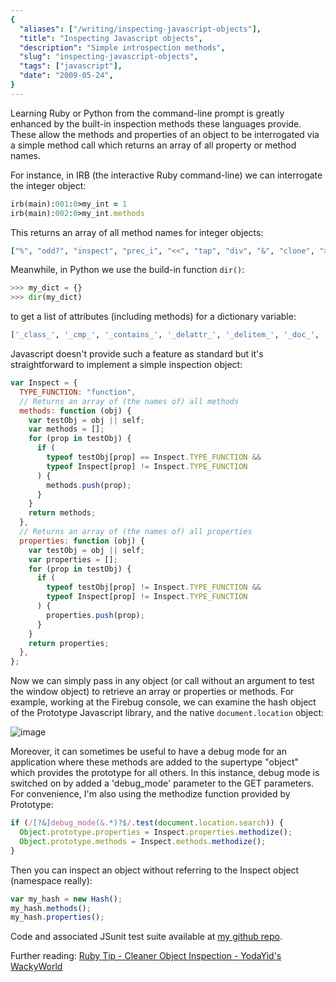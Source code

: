 ```yaml
---
{
  "aliases": ["/writing/inspecting-javascript-objects"],
  "title": "Inspecting Javascript objects",
  "description": "Simple introspection methods",
  "slug": "inspecting-javascript-objects",
  "tags": ["javascript"],
  "date": "2009-05-24",
}
---
```


Learning Ruby or Python from the command-line prompt is greatly enhanced by the
built-in inspection methods these languages provide. These allow the methods and
properties of an object to be interrogated via a simple method call which
returns an array of all property or method names.

For instance, in IRB (the interactive Ruby command-line) we can interrogate the
integer object:

```ruby
irb(main):001:0>my_int = 1
irb(main):002:0>my_int.methods
```

This returns an array of all method names for integer objects:

```ruby
["%", "odd?", "inspect", "prec_i", "<<", "tap", "div", "&", "clone", ">>", "public_methods", "_send_", "object_id", "instance_variable_defined?", "equal?", "freeze", "to_sym", "*", "ord", "+", "extend", "next", "send", "round", "methods", "prec_f", "-", "even?", "singleton_method_added", "divmod", "hash", "/", "integer?", "downto", "dup", "to_enum", "instance_variables", "|", "eql?", "size", "instance_eval", "truncate", "~", "id", "to_i", "singleton_methods", "modulo", "taint", "zero?", "times", "instance_variable_get", "frozen?", "enum_for", "display", "instance_of?", "^", "method", "to_a", "+@", "-@", "quo", "instance_exec", "type", "**", "upto", "to_f", "<", "step", "protected_methods", "<=>", "between?", "==", "remainder", ">", "===", "to_int", "nonzero?", "pred", "instance_variable_set", "coerce", "respond_to?", "kind_of?", "floor", "succ", ">=", "prec", "to_s", "<=", "fdiv", "class", "private_methods", "=~", "tainted?", "_id_", "abs", "untaint", "nil?", "chr", "id2name", "is_a?", "ceil", "[]"]
```

Meanwhile, in Python we use the build-in function `dir()`:

```python
>>> my_dict = {}
>>> dir(my_dict)
```

to get a list of attributes (including methods) for a dictionary variable:

```python
['_class_', '_cmp_', '_contains_', '_delattr_', '_delitem_', '_doc_', '_eq_', '_ge_', '_getattribute_', '_getitem_', '_gt_', '_hash_', '_init_', '_iter_', '_le_', '_len_', '_lt_', '_ne_', '_new_', '_reduce_', '_reduce_ex_', '_repr_', '_setattr_', '_setitem_', '_str_', 'clear', 'copy', 'fromkeys', 'get', 'has_key', 'items', 'iteritems', 'iterkeys', 'itervalues', 'keys', 'pop', 'popitem', 'setdefault', 'update', 'values']
```

Javascript doesn't provide such a feature as standard but it's straightforward
to implement a simple inspection object:

```javascript
var Inspect = {
  TYPE_FUNCTION: "function",
  // Returns an array of (the names of) all methods
  methods: function (obj) {
    var testObj = obj || self;
    var methods = [];
    for (prop in testObj) {
      if (
        typeof testObj[prop] == Inspect.TYPE_FUNCTION &&
        typeof Inspect[prop] != Inspect.TYPE_FUNCTION
      ) {
        methods.push(prop);
      }
    }
    return methods;
  },
  // Returns an array of (the names of) all properties
  properties: function (obj) {
    var testObj = obj || self;
    var properties = [];
    for (prop in testObj) {
      if (
        typeof testObj[prop] != Inspect.TYPE_FUNCTION &&
        typeof Inspect[prop] != Inspect.TYPE_FUNCTION
      ) {
        properties.push(prop);
      }
    }
    return properties;
  },
};
```

Now we can simply pass in any object (or call without an argument to test the
window object) to retrieve an array or properties or methods. For example,
working at the Firebug console, we can examine the hash object of the Prototype
Javascript library, and the native `document.location` object:

![image](/images/screenshots/firebug-screenshot.png)

Moreover, it can sometimes be useful to have a debug mode for an application
where these methods are added to the supertype "object" which provides the
prototype for all others. In this instance, debug mode is switched on by added a
'debug_mode' parameter to the GET parameters. For convenience, I'm also using
the methodize function provided by Prototype:

```javascript
if (/[?&]debug_mode(&.*)?$/.test(document.location.search)) {
  Object.prototype.properties = Inspect.properties.methodize();
  Object.prototype.methods = Inspect.methods.methodize();
}
```

Then you can inspect an object without referring to the Inspect object
(namespace really):

```javascript
var my_hash = new Hash();
my_hash.methods();
my_hash.properties();
```

Code and associated JSunit test suite available at
[my github repo](http://github.com/codeinthehole/js-nuggets/).

Further reading:
[Ruby Tip - Cleaner Object Inspection - YodaYid's WackyWorld](http://yodayid.blogspot.com/2007/05/ruby-tip-cleaner-object-inspection.html)
